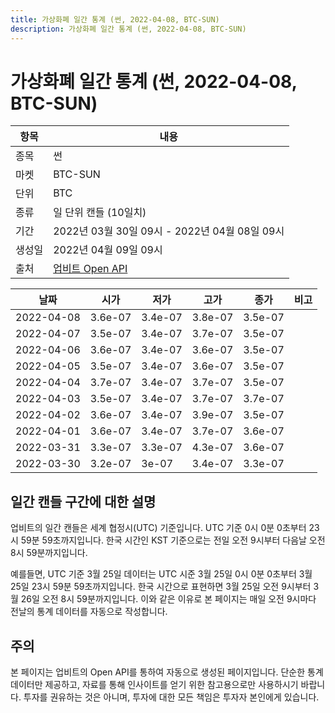 ```yaml
---
title: 가상화폐 일간 통계 (썬, 2022-04-08, BTC-SUN)
description: 가상화폐 일간 통계 (썬, 2022-04-08, BTC-SUN)
---
```



가상화폐 일간 통계 (썬, 2022-04-08, BTC-SUN)
===

|항목|내용|
|--|--|
|종목|썬|
|마켓|BTC-SUN|
|단위|BTC|
|종류|일 단위 캔들 (10일치)|
|기간|2022년 03월 30일 09시 - 2022년 04월 08일 09시|
|생성일|2022년 04월 09일 09시|
|출처|[업비트 Open API](https://docs.upbit.com)|


|날짜|시가|저가|고가|종가|비고|
|--|--|--|--|--|--|
|2022-04-08|3.6e-07|3.4e-07|3.8e-07|3.5e-07|    |
|2022-04-07|3.5e-07|3.4e-07|3.7e-07|3.5e-07|    |
|2022-04-06|3.6e-07|3.4e-07|3.6e-07|3.5e-07|    |
|2022-04-05|3.5e-07|3.4e-07|3.6e-07|3.5e-07|    |
|2022-04-04|3.7e-07|3.4e-07|3.7e-07|3.5e-07|    |
|2022-04-03|3.5e-07|3.4e-07|3.7e-07|3.7e-07|    |
|2022-04-02|3.6e-07|3.4e-07|3.9e-07|3.5e-07|    |
|2022-04-01|3.6e-07|3.4e-07|3.7e-07|3.6e-07|    |
|2022-03-31|3.3e-07|3.3e-07|4.3e-07|3.6e-07|    |
|2022-03-30|3.2e-07|3e-07|3.4e-07|3.3e-07|    |


일간 캔들 구간에 대한 설명
---


업비트의 일간 캔들은 세계 협정시(UTC) 기준입니다. 
UTC 기준 0시 0분 0초부터 23시 59분 59초까지입니다. 
한국 시간인 KST 기준으로는 전일 오전 9시부터 다음날 오전 8시 59분까지입니다. 


예를들면, UTC 기준 3월 25일 데이터는 UTC 시준 3월 25일 0시 0분 0초부터 3월 25일 23시 59분 59초까지입니다. 
한국 시간으로 표현하면 3월 25일 오전 9시부터 3월 26일 오전 8시 59분까지입니다. 
이와 같은 이유로 본 페이지는 매일 오전 9시마다 전날의 통계 데이터를 자동으로 작성합니다. 


주의
---


본 페이지는 업비트의 Open API를 통하여 자동으로 생성된 페이지입니다. 
단순한 통계 데이터만 제공하고, 자료를 통해 인사이트를 얻기 위한 참고용으로만 사용하시기 바랍니다. 
투자를 권유하는 것은 아니며, 투자에 대한 모든 책임은 투자자 본인에게 있습니다. 
